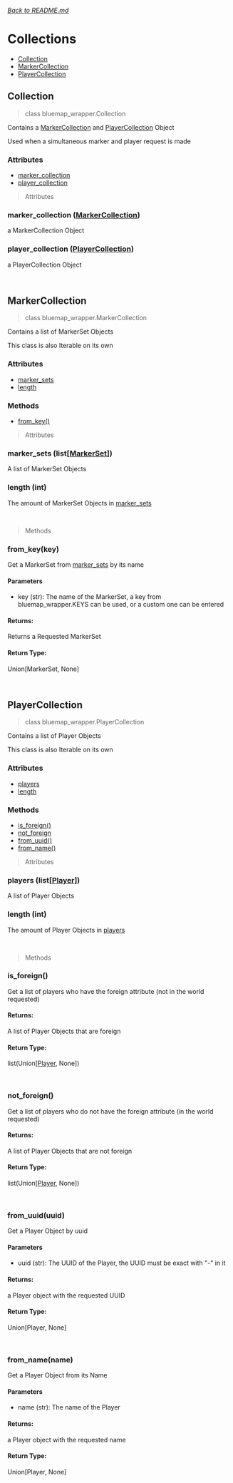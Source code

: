*[<u>Back to README.md</u>](../README.md)*
# Collections
- [Collection](#collection)
- [MarkerCollection](#markercollection)
- [PlayerCollection](#playercollection)

## Collection
> class bluemap_wrapper.Collection

Contains a [MarkerCollection](#markercollection) and [PlayerCollection](#playercollection) Object

Used when a simultaneous marker and player request is made

### Attributes
 - [marker_collection](#marker_collection-markercollection)
 - [player_collection](#player_collection-playercollection)


> Attributes

### marker_collection ([MarkerCollection](#markercollection))
a MarkerCollection Object

### player_collection ([PlayerCollection](#playercollection))
a PlayerCollection Object

<br/>

## MarkerCollection
> class bluemap_wrapper.MarkerCollection

Contains a list of MarkerSet Objects

This class is also Iterable on its own

### Attributes
 - [marker_sets](#marker_sets-listmarkerset)
 - [length](#length-int)

### Methods
 - [from_key()]()

> Attributes

### marker_sets (list[[MarkerSet]()])
A list of MarkerSet Objects

### length (int)
The amount of MarkerSet Objects in [marker_sets](#marker_sets-listmarkerset)

<br/>

> Methods
### from_key(key)
Get a MarkerSet from [marker_sets](#marker_sets-listmarkerset) by its name
#### Parameters
 - key (str): The name of the MarkerSet, a key from bluemap_wrapper.KEYS can be used, or a custom one can be entered
#### Returns:
Returns a Requested MarkerSet
#### Return Type:
Union[MarkerSet, None]

<br/>

## PlayerCollection
> class bluemap_wrapper.PlayerCollection

Contains a list of Player Objects

This class is also Iterable on its own

### Attributes
 - [players](#players-listplayer)
 - [length](#length-int-1)

### Methods
 - [is_foreign()](#is_foreign)
 - [not_foreign](#not_foreign)
 - [from_uuid()](#from_uuiduuid)
 - [from_name()](#from_namename)

> Attributes

### players (list[[Player]()])
A list of Player Objects

### length (int)
The amount of Player Objects in [players](#players-listplayer)

<br/>

> Methods
### is_foreign()
Get a list of players who have the foreign attribute (not in the world requested)
#### Returns:
A list of Player Objects that are foreign
#### Return Type:
list(Union[[Player](), None])

<br/>

### not_foreign()
Get a list of players who do not have the foreign attribute (in the world requested)
#### Returns:
A list of Player Objects that are not foreign
#### Return Type:
list(Union[[Player](), None])

<br/>

### from_uuid(uuid)
Get a Player Object by uuid
#### Parameters
 - uuid (str): The UUID of the Player, the UUID must be exact with "-" in it
#### Returns:
a Player object with the requested UUID
#### Return Type:
Union[Player, None]

<br/>

### from_name(name)
Get a Player Object from its Name
#### Parameters
 - name (str): The name of the Player
#### Returns:
a Player object with the requested name
#### Return Type:
Union[Player, None]





